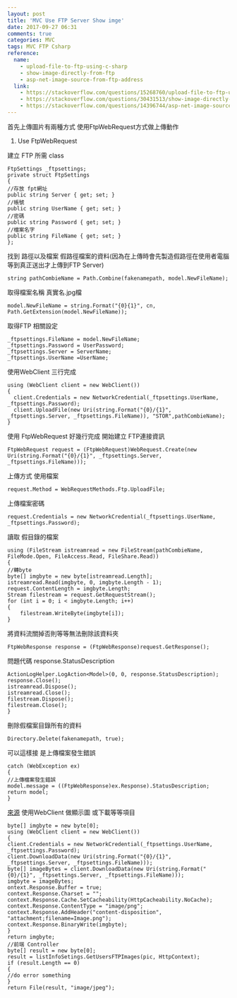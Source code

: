 ```yaml
---
layout: post
title: 'MVC Use FTP Server Show imge'
date: 2017-09-27 06:31
comments: true
categories: MVC
tags: MVC FTP Csharp
reference:
  name:
    - upload-file-to-ftp-using-c-sharp
    - show-image-directly-from-ftp
    - asp-net-image-source-from-ftp-address
  link:
    - https://stackoverflow.com/questions/15268760/upload-file-to-ftp-using-c-sharp
    - https://stackoverflow.com/questions/30431513/show-image-directly-from-ftp
    - https://stackoverflow.com/questions/14396744/asp-net-image-source-from-ftp-address
---
```

首先上傳圖片有兩種方式 使用FtpWebRequest方式做上傳動作

1. Use FtpWebRequest

建立 FTP 所需 class

	FtpSettings _ftpsettings;
	private struct FtpSettings
	{
	//存放 fpt網址
	public string Server { get; set; }
	//帳號
	public string UserName { get; set; }
	//密碼
	public string Password { get; set; }
	//檔案名字
	public string FileName { get; set; }
	};

找到 路徑以及檔案  假路徑檔案的資料(因為在上傳時會先製造假路徑在使用者電腦等到真正送出才上傳到FTP Server)

	string pathCombieName = Path.Combine(fakenamepath, model.NewFileName);

取得檔案名稱 真實名.jpg檔

	model.NewFileName = string.Format("{0}{1}", cn, Path.GetExtension(model.NewFileName));

取得FTP 相關設定

	_ftpsettings.FileName = model.NewFileName;
	_ftpsettings.Password = UserPassword;
	_ftpsettings.Server = ServerName;
	_ftpsettings.UserName =UserName;

使用WebClient 三行完成

	using (WebClient client = new WebClient())
	{
	  client.Credentials = new NetworkCredential(_ftpsettings.UserName, _ftpsettings.Password);
	  client.UploadFile(new Uri(string.Format("{0}/{1}", _ftpsettings.Server, _ftpsettings.FileName)), "STOR",pathCombieName);
	}

使用 FtpWebRequest 好幾行完成
開始建立 FTP連接資訊

	FtpWebRequest request = (FtpWebRequest)WebRequest.Create(new Uri(string.Format("{0}/{1}", _ftpsettings.Server, _ftpsettings.FileName)));

上傳方式 使用檔案

	request.Method = WebRequestMethods.Ftp.UploadFile;

上傳檔案密碼

	request.Credentials = new NetworkCredential(_ftpsettings.UserName, _ftpsettings.Password);

讀取 假目錄的檔案

	using (FileStream istreamread = new FileStream(pathCombieName, FileMode.Open, FileAccess.Read, FileShare.Read))
	{
	//轉byte
	byte[] imgbyte = new byte[istreamread.Length];
	istreamread.Read(imgbyte, 0, imgbyte.Length - 1);
	request.ContentLength = imgbyte.Length;
	Stream filestream = request.GetRequestStream();
	for (int i = 0; i < imgbyte.Length; i++)
	{
	    filestream.WriteByte(imgbyte[i]);
	}

將資料流關掉否則等等無法刪除該資料夾

	FtpWebResponse response = (FtpWebResponse)request.GetResponse();

問題代碼 response.StatusDescription

	ActionLogHelper.LogAction<Model>(0, 0, response.StatusDescription);
	response.Close();
	istreamread.Dispose();
	istreamread.Close();
	filestream.Dispose();
	filestream.Close();
	}

刪除假檔案目錄所有的資料

	Directory.Delete(fakenamepath, true);

可以這樣接 是上傳檔案發生錯誤

	catch (WebException ex)
	{
	//上傳檔案發生錯誤
	model.message = ((FtpWebResponse)ex.Response).StatusDescription;
	return model;
	}

[來源](https://www.youtube.com/watch?v=5d-AE21Zjog)
使用WebClient 做顯示圖 或下載等等項目

	byte[] imgbyte = new byte[0];
	using (WebClient client = new WebClient())
	{
	client.Credentials = new NetworkCredential(_ftpsettings.UserName, _ftpsettings.Password);
	client.DownloadData(new Uri(string.Format("{0}/{1}", _ftpsettings.Server, _ftpsettings.FileName)));
	byte[] imageBytes = client.DownloadData(new Uri(string.Format("{0}/{1}", _ftpsettings.Server, _ftpsettings.FileName)));
	imgbyte = imageBytes;
	ontext.Response.Buffer = true;
	context.Response.Charset = "";
	context.Response.Cache.SetCacheability(HttpCacheability.NoCache);
	context.Response.ContentType = "image/png";
	context.Response.AddHeader("content-disposition", "attachment;filename=Image.png");
	context.Response.BinaryWrite(imgbyte);
	}
	return imgbyte;
	//前端 Controller
	byte[] result = new byte[0];
	result = listInfoSetings.GetUsersFTPImages(pic, HttpContext);
	if (result.Length == 0)
	{
	//do error something
	}
	return File(result, "image/jpeg");
